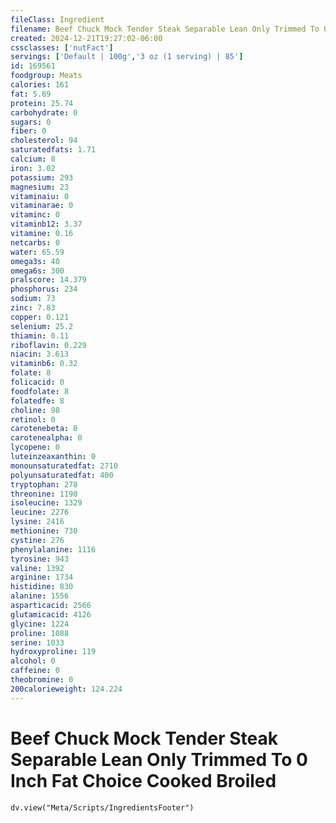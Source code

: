 ```yaml
---
fileClass: Ingredient
filename: Beef Chuck Mock Tender Steak Separable Lean Only Trimmed To 0 Inch Fat Choice Cooked Broiled
created: 2024-12-21T19:27:02-06:00
cssclasses: ['nutFact']
servings: ['Default | 100g','3 oz (1 serving) | 85']
id: 169561
foodgroup: Meats
calories: 161
fat: 5.69
protein: 25.74
carbohydrate: 0
sugars: 0
fiber: 0
cholesterol: 94
saturatedfats: 1.71
calcium: 8
iron: 3.02
potassium: 293
magnesium: 23
vitaminaiu: 0
vitaminarae: 0
vitaminc: 0
vitaminb12: 3.37
vitamine: 0.16
netcarbs: 0
water: 65.59
omega3s: 40
omega6s: 300
pralscore: 14.379
phosphorus: 234
sodium: 73
zinc: 7.83
copper: 0.121
selenium: 25.2
thiamin: 0.11
riboflavin: 0.229
niacin: 3.613
vitaminb6: 0.32
folate: 8
folicacid: 0
foodfolate: 8
folatedfe: 8
choline: 98
retinol: 0
carotenebeta: 0
carotenealpha: 0
lycopene: 0
luteinzeaxanthin: 0
monounsaturatedfat: 2710
polyunsaturatedfat: 400
tryptophan: 278
threonine: 1190
isoleucine: 1329
leucine: 2276
lysine: 2416
methionine: 730
cystine: 276
phenylalanine: 1116
tyrosine: 943
valine: 1392
arginine: 1734
histidine: 830
alanine: 1556
asparticacid: 2566
glutamicacid: 4126
glycine: 1224
proline: 1088
serine: 1033
hydroxyproline: 119
alcohol: 0
caffeine: 0
theobromine: 0
200calorieweight: 124.224
---
```


# Beef Chuck Mock Tender Steak Separable Lean Only Trimmed To 0 Inch Fat Choice Cooked Broiled

```dataviewjs
dv.view("Meta/Scripts/IngredientsFooter")
```